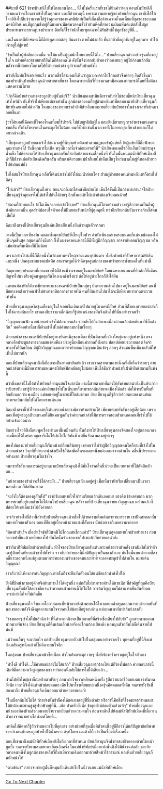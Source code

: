 ##บทที่ 621 ข้าจะบินหนีไปให้ไกลแสนไกล...
นี่ไม่ใช่ครั้งแรกที่เขาได้ยินคำว่าคุก ตอนนั้นป๋ายฉีก็วางแผนว่าจะโยนเขาเข้าไปในคุกมาร และก็ด้วยเหตุนี้ เพราะความอยากรู้ของป๋ายเสี่ยวฉุน เขาถึงได้ให้โจวอีซิงไปสืบข่าวมาจนได้รู้ว่าคุกมารของนครผียักษ์เป็นที่เลื่องลือด้านความโหดเหี้ยมที่สุดของขอบเขตนครผียักษ์ คนที่ถูกกุมขังอยู่ที่นี่แทบจะมีแต่พวกคนชั่วช้าอำมหิตที่ทำความผิดมหันต์แต่กลับไม่ถูกประหารเพราะสาเหตุบางประการ อีกทั้งก็ใช่ว่านักโทษทุกคนจะได้รับสิทธิ์ให้ถูกขังอยู่ที่นี่...

และในนครผียักษ์แห่งนี้ก็มีคำพูดบอกต่อๆ กันมาว่า ตายไม่น่ากลัว ที่น่ากลัวคือถูกขังอยู่ในคุกมาร ทำให้เจ้าอยู่ไม่สู้ตาย!

“ข้าเป็นถึงผู้บังคับกองหมื่น จะให้มาเป็นผู้คุมนักโทษแบบนี้ได้ไง...” ป๋ายเสี่ยวฉุนกล่าวอย่างขุ่นเคืองอยู่ในใจ แต่พอคิดว่าชายชาตรียืดได้ก็ต้องหดได้ ดังนั้นจึงบอกกับตัวเองว่าลองทนๆ อยู่ไปก่อนแล้วกัน หลังจากนี้ค่อยหาโอกาสไปที่ค่ายกลนำส่ง ดูว่าจะกลับบ้านยังไง

ทว่ายังไม่ทันให้เขาเอ่ยอะไร พวกหลี่ซวี่สามคนที่เห็นว่าอู๋ฉางกงจากไปไกลแล้วจึงค่อยๆ ยืดตัวขึ้นมามองประเมินป๋ายเสี่ยวฉุนด้วยสายตาเย็นชา โดยเฉพาะหลี่ซวี่ที่วางมาดเหมือนคนมากบารมีโดยที่ไม่ต้องแสดงความโกรธ

“เจ้าก็คือป๋ายฮ่าวแห่งตระกูลป๋ายผู้นั้นน่ะรึ?” น้ำเสียงของเขามึนตึงราวกับว่าไม่ชอบขี้หน้าป๋ายเสี่ยวฉุนเท่าไหร่นัก อันที่จริงไม่เพียงแต่เขาเท่านั้น ลูกน้องสองคนที่อยู่ด้านหลังเขาที่พอมองมายังป๋ายเสี่ยวฉุนก็มีท่าทีเฉยเมยไม่ต่างกัน ในสมองของพวกเขากำลังมีข่าวลือมากมายเกี่ยวกับป๋ายฮ่าวในช่วงเวลาที่ผ่านมาลอยขึ้นมา

รู้ว่าไอ้หมอนี่คือคนที่ใจคอโหดเหี้ยมไร้ปราณี ไม่นับญาติกับผู้ใด แถมยังเชี่ยวชาญการอำพรางตนอดทนข่มกลั้น ทั้งยังสังหารคนในตระกูลไปไม่น้อย คนที่ชั่วช้าเช่นนี้พวกเขาทั้งไม่อยากยุ่งเกี่ยวด้วยและก็ไม่อยากล่วงเกิน

“เก็บชุดตระกูลป๋ายของเจ้าไปซะ มาอยู่ที่นี่ทุกอย่างต้องทำตามกฎของข้าผู้แซ่หลี่ ข้าผู้แซ่หลี่ก็คือฟ้าของคุกมารแห่งนี้! วันนี้คุกมารไม่เปิด พรุ่งนี้เวลานี้เจ้าค่อยมารอที่นี่” น้ำเสียงของหลี่ซวี่ยิ่งเย็นเยียบประดุจน้ำแข็ง ไม่คิดจะรอให้ป๋ายเสี่ยวฉุนตอบรับก็สะบัดปลายแขนเสื้อหนึ่งที ทันใดนั้นบนแม่น้ำพิทักษ์เมืองสีดำก็มีน้ำวนก่อตัวเสียงดังครืนครั่น พริบตาเดียวบนแม่น้ำก็เผยให้เห็นเป็นรูโหว่ขนาดใหญ่ที่ทอดตัวยาวไปยังก้นแม่น้ำ

ไม่ได้สนใจป๋ายเสี่ยวฉุน หลี่ซวี่เดินนำเข้าไปยังใต้แม่น้ำก่อนใคร ส่วนผู้ช่วยสองคนด้านหลังเขาก็ตามไปติดๆ

“ไปแล้ว?” ป๋ายเสี่ยวฉุนอึ้งค้าง ก่อนจะถลึงตาไล่หลังอีกฝ่ายไป เห็นได้ชัดนี่เป็นการเบ่งอำนาจให้ป๋ายเสี่ยวฉุนรู้ว่าคุกมารไม่ได้เข้าไปกันได้ง่ายๆ อีกทั้งพอเข้าไปแล้วยังต้องเจียมตนด้วย!

“สถานที่บ้าบออะไร ข้าไม่เห็นจะอยากเข้าไปเลย!” ป๋ายเสี่ยวฉุนก็โกรธบ้างแล้ว เขารู้สึกว่าตนเป็นถึงผู้บังคับกองหมื่น อุตส่าห์ปลอบใจตัวเองให้ฝืนยอมรับหน้าที่ผู้คุมคุกนี่ ทว่าอีกฝ่ายกลับยังมาวางก้ามใส่ตนเสียได้

คิดมาถึงตรงนี้ป๋ายเสี่ยวฉุนก็แค่นเสียงเย็นหนึ่งทีแล้วหมุนตัวจากมา

ยามนี้เป็นเวลาเที่ยงวัน ตลอดทั้งนครผียักษ์ยิ่งใหญ่โอฬาร ลำพังเพียงแค่เขตรอบนอกก็แน่นขนัดมองไม่เห็นจุดสิ้นสุด กลุ่มคนก็ยิ่งมีมาก ซึ่งในบรรดาคนเหล่านี้ก็มีทั้งผู้ฝึกวิญญาณ อาจารย์หลอมวิญญาณ หรือแม้แต่ชนพื้นเมืองก็มีไม่น้อย

เพราะอย่างไรซะที่นี่ก็คือหนึ่งในห้ามหานครใหญ่ของแดนทุรกันดาร ทั้งยังทำหน้าที่รักษาการณ์ฟ้าดินแถบหนึ่ง ปกคลุมขอบเขตแปดทิศ สามารถพูดได้ว่าคือจุดศูนย์กลางของทรัพยากรทั้งหมดในที่แห่งนี้

วัตถุแทบทุกประเภทที่เอามาขายได้ก็ล้วนมีวางขายอยู่ในนครผียักษ์ โดยเฉพาะบนถนนที่คึกคักก็ยิ่งมีคนสัญจรไปมา เสียงผู้คนพูดคุยกันโฉงเฉงดังเซ็งแซ่ ต่อให้อยู่ห่างไกลก็ยังได้ยิน

และบนท้องฟ้าก็มักจะมีทหารยามของนครผียักษ์เป็นกลุ่มๆ บินทะยานผ่านไปมา อยู่ในนครผียักษ์ คนที่มีขอบเขตต่ำกว่าคนฟ้าไม่สามารถบินกลางอากาศได้ คนที่บินผ่านไปมาได้จะมีเพียงทหารลาดตระเวนเท่านั้น

ป๋ายเสี่ยวฉุนหงุดหงิดขุ่นเคืองอยู่ในใจเลยเริ่มเดินเตร่ไปมาอยู่ในนครผียักษ์ ส่วนที่ตั้งของค่ายกลนำส่งก็ไม่ใช่ความลับอะไร เขาลองสืบข่าวมาเล็กน้อยก็รู้ตำแหน่งของมันจึงเดินไปที่นั่นอย่างรวดเร็ว

“วิญญาณคนฟ้า นายน้อยอย่างข้าไม่ต้องการแล้ว รอกลับไปถึงกำแพงเมืองก่อนแล้วค่อยคิดหาวิธีก็แล้วกัน” พอคิดอย่างนี้เขาก็เดินเข้าไปใกล้ค่ายกลมากขึ้นเรื่อยๆ

ค่ายกลนำส่งของนครผียักษ์ตั้งอยู่ทางทิศเหนือของเมือง ที่นั่นมีลานที่กว้างใหญ่มากอยู่แห่งหนึ่ง ตรงกลางคือประตูแสงทรงกลมขนาดมหึมา ประตูนี้เหมือนค่ายกลที่ตั้งตรง ปลดปล่อยประกายแสงเจิดจ้า บางครั้งก็บิดเบือน มีผู้ฝึกวิญญาณและอาจารย์หลอมวิญญาณเดินเข้าๆ ออกๆ ส่วนชนพื้นเมืองกลับมีให้เห็นไม่มากนัก

ตอนที่ป๋ายเสี่ยวฉุนมาถึงก็เกือบจะเป็นยามสายัณห์แล้ว เขากวาดสายตามองหนึ่งครั้งก็เห็นว่ารอบๆ ค่ายกลนำส่งแห่งนี้มีทหารยามของนครผียักษ์ปักหลักอยู่ไม่น้อย เห็นได้ชัดว่าทำหน้าที่เฝ้าพิทักษ์สถานที่แห่งนี้

ทว่าสิ่งเหล่านี้ไม่ได้ทำให้ป๋ายเสี่ยวฉุนสนใจมากนัก ยามนี้สายตาเขาที่มองไปยังค่ายกลนำส่งเป็นประกายระยิบระยับ เขารู้ดีว่าขอแค่เหยียบเข้าไปในนั้นเขาก็สามารถกลับกำแพงเมืองได้แล้ว ต่อให้จะเป็นพื้นที่ลึกลับนอกกำแพงเมือง แต่ขอแค่อยู่ในระยะที่ใกล้มากพอ ป๋ายเสี่ยวฉุนก็รู้สึกว่าด้วยตบะของตนย่อมสามารถบินกลับไปได้โดยตรงแน่นอน

คิดมาถึงตรงนี้หัวใจของเขาก็เต้นกระหน่ำอย่างมิอาจห้ามปรามได้ เพียงแต่เขายังลังเลอยู่เล็กน้อย เพราะตอนที่อยู่ตระกูลป๋ายเขาเคยได้ยินคนพูดกันว่าค่ายกลนำส่งนี้มีการตรวจสอบตัวตนของคนที่เข้าไปใช้อย่างเข้มงวดมาก

อีกอย่างโจวอีซิงก็เคยพูดเรื่องทำนองนี้เหมือนกัน นั่นถึงทำให้ป๋ายเสี่ยวฉุนสองจิตสองใจอยู่ตลอดเวลา ยามนี้พอได้ใคร่ครวญเขาจึงไม่ได้เข้าไปใกล้ทันที แต่ยืนจับตามองอยู่ห่างๆ

มองไปมองมาป๋ายเสี่ยวฉุนก็เริ่มหน้าเปลี่ยนสีน้อยๆ เขาพบว่าไม่ว่าผู้ฝึกวิญญาณคนใดก็ตามที่เข้าไปในค่ายกลนำส่ง วินาทีที่ค่ายกลนำส่งเปิดใช้ก็ต้องมีคลื่นระลอกหนึ่งแผ่ออกมาจากด้านใน คลื่นนี้ประหลาดอย่างมาก ป๋ายเสี่ยวฉุนไม่เข้าใจ

จนกระทั่งสังเกตการณ์อยู่นานมากป๋ายเสี่ยวฉุนถึงได้มั่นใจว่าคลื่นนี้น่าจะเป็นเวทคาถาที่ใช้ตัดสินตัวตน...

“หน้ากากของข้าน่าจะใช้ได้กระมัง...” ป๋ายเสี่ยวฉุนลังเลอยู่ครู่ เมื่อเห็นว่าฟ้าเริ่มเปลี่ยนมาเป็นเวลาพลบค่ำ เขาก็กัดฟันกรอด

“จะยังไงก็ต้องลองดูสักตั้ง!” เขาปรับลมหายใจให้ราบเรียบแล้วเดินออกมา ตรงดิ่งเข้าหาค่ายกล พวกทหารยามที่อยู่รอบด้านไม่ได้สนใจป๋ายเสี่ยวฉุน หลังจากที่ป๋ายเสี่ยวฉุนจ่ายยาวิญญาณบางส่วนแล้วก็ปล่อยให้เขาเดินเข้าไปยังค่ายกล

การก้าวย่างไม่กี่ก้าวนี้สำหรับป๋ายเสี่ยวฉุนแล้วเต็มไปด้วยความตื่นเต้นกระวนกระวาย เขาฝืนสะกดกลั้นลมหายใจของตัวเอง ตอนที่ยืนอยู่เบื้องหน้าม่านแสงที่ตั้งตรง นัยน์ตาเขาก็เผยความรอคอย

“ต้องทำสำเร็จ เมื่อสำเร็จข้าก็บินหนีไปไกลแสนไกลแล้ว!” ป๋ายเสี่ยวฉุนสูดลมหายใจเข้าอย่างแรง ก่อนจะยกเท้าขึ้นแล้วเหยียบลงไป ทันใดนั้นร่างของเขาก็ปะทะเข้ากับค่ายกลนำส่ง

ทว่าวินาทีที่สัมผัสเข้าด้วยกันนั้น หัวใจของป๋ายเสี่ยวฉุนกลับเต้นกระหน่ำอย่างบ้าคลั่ง เขาสัมผัสได้ว่าตัวเองรู้สึกเย็นเยียบแล้วชาไปทั้งร่าง ราวกับว่าค่ายกลนี้มีสติปัญญาเป็นของตัวเอง ทันใดนั้นบนค่ายกลก็ส่งคลื่นระลอกหนึ่งแผ่ตูมตามมากระทบลงบนร่างของตนและทำท่าจะลอดทะลุเข้าไปด้านใน หมายค้นวิญญาณ!

ราวกับว่ามีเพียงการค้นวิญญาณเท่านั้นถึงจะยืนยันตัวตนได้แน่ชัดแล้วนำส่งไปได้

ยังดีที่มีหน้ากากอยู่ด้วยจึงต้านทานไว้ได้ครู่หนึ่ง แต่กลับไม่สามารถต้านได้นานนัก ที่สำคัญที่สุดคือป๋ายเสี่ยวฉุนสัมผัสได้อย่างชัดเจนว่าหากตนผ่านด่านนี้ไปไม่ได้ การค้นวิญญาณไม่สามารถยืนยันตัวตน การนำส่งนี้ก็จะไม่เกิดขึ้น

ป๋ายเสี่ยวฉุนตกใจ รีบฉวยโอกาสตอนที่หน้ากากยังต้านทานได้ไหวถอยหลังกรูดออกมาจากค่ายกลทันที พอเขาถอยหลังจึงดึงดูดความสนใจจากคนไม่น้อยที่อยู่รอบด้าน แต่ละคนพากันทำสีหน้าสงสัย

“ช่างเถอะๆ ข้าไม่ไปแล้วดีกว่า ที่นี่ต่างหากถึงจะเป็นสถานที่ที่สร้างชื่อเสียงให้กับข้า” ถูกสายตาของคนมากมายจับจ้อง ป๋ายเสี่ยวฉุนก็ตื่นเต้นเล็กน้อยจึงตะโกนก้องเสียงดัง พอหมุนตัวกลับได้ก็เดินจากไปทันที

แม้ว่าคนอื่นๆ จะแปลกใจ แต่ป๋ายเสี่ยวฉุนหายตัวเข้าไปในกลุ่มคนอย่างรวดเร็ว ทุกคนที่อยู่ที่นี่จึงแค่ลังเลกันครู่หนึ่งแล้วก็ไม่คิดจะสนใจอีก

ในกลุ่มคน ป๋ายเสี่ยวฉุนหน้าซีดเผือด หัวใจเต้นกระตุกวาบๆ ทั้งยังร้องคร่ำครวญอยู่ในใจตัวเอง

“ทำไงดี ทำไงดี...ใช้ค่ายกลนำส่งไม่ได้แล้ว” ป๋ายเสี่ยวฉุนอยากร้องไห้แต่ก็ร้องไม่ออก ค่ายกลนำส่งนี้เดิมทีคือความหวังสูงสุดของเขา ทว่าตอนนี้กลับใช้การไม่ได้เสียแล้ว...

ผ่านไปพักใหญ่เขาก็กะพริบตาปริบๆ ถอนหายใจยาวเหยียดหนึ่งครั้ง รู้สึกว่าชะตาชีวิตของตนช่างรันทดยิ่งนัก เวลานี้จึงได้แต่หน้าม่อยคอตก เดินไปหาโรงเตี๊ยมแห่งหนึ่งครุ่นคิดตลอดทั้งคืน จนกระทั่งวันที่สองมาถึง ป๋ายเสี่ยวฉุนจึงเดินออกมาด้วยดวงตาแดงก่ำ

“ในเมื่อกลับไปไม่ได้ ถ้าอย่างนั้นข้าก็คงได้แค่ผงาดอยู่ที่นี่แล้วล่ะ หรือว่านี่คือสิ่งที่โชคชะตากำหนดมา ให้ข้าต้องทะยานสูงสู่ฟากฟ้าอยู่ที่นี่...เฮ้อ ปวดหัวยิ่งนัก ข้าอุตส่าห์ถ่อมตัวแล้วแท้ๆ” ป๋ายเสี่ยวฉุนเงยหน้ามองท้องฟ้าแล้วถอนหายใจยาวเหยียดด้วยความจนใจ ก่อนจะเดินไปยังแม่น้ำพิทักษ์เมืองที่เมื่อวานตัวเองจากมาอย่างโอหังแต่โดยดี...

เขาคิดไปคิดมาก็รู้สึกว่าตนควรไปที่คุกมาร อย่างน้อยที่สุดเมื่อมีตัวตนนี้อยู่ก็ถือว่าได้แก้ปัญหาข้อพิพาทระหว่างตนกับตระกูลป๋ายไปได้ชั่วคราว สรุปโดยรวมแล้วก็ถือว่าเป็นเรื่องดีเรื่องหนึ่ง

ตอนที่เขามาถึงแม่น้ำพิทักษ์เมืองยังไม่ถึงเวลาที่กำหนด ป๋ายเสี่ยวฉุนจึงนั่งทำสมาธิรอคอยด้วยใบหน้าบูดบึ้ง จนกระทั่งยามสนธยามาเยือนอีกครั้ง ในแม่น้ำพิทักษ์เมืองแห่งนั้นถึงได้มีน้ำวนก่อตัว ชายวัยกลางคนหนึ่งในลูกน้องของหลี่ซวี่ที่มาเมื่อวานเดินออกมาด้วยสีหน้าไร้อารมณ์ พอเห็นป๋ายเสี่ยวฉุนก็พยักหน้าให้

“ตามข้ามา” กล่าวจบชายผู้นั้นก็หมุนตัวเดินเข้าไปในน้ำวนบนแม่น้ำพิทักษ์เมือง

------


[Go To Next Chapter]( ./59.md)